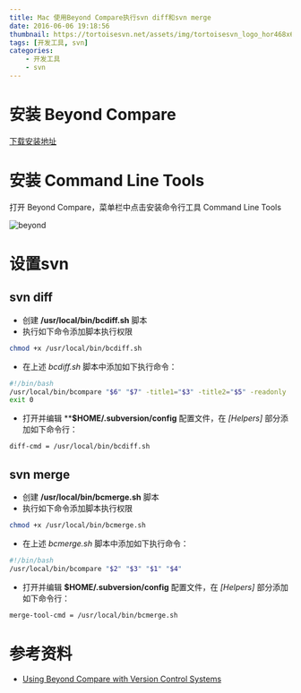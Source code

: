 ```yaml
---
title: Mac 使用Beyond Compare执行svn diff和svn merge
date: 2016-06-06 19:18:56
thumbnail: https://tortoisesvn.net/assets/img/tortoisesvn_logo_hor468x64.497712e4.png
tags: [开发工具, svn]
categories:
    - 开发工具
    - svn
---
```


# 安装 Beyond Compare

[下载安装地址](http://www.scootersoftware.com/download.php)

# 安装 Command Line Tools

打开 Beyond Compare，菜单栏中点击安装命令行工具 Command Line Tools

<!-- more -->

![beyond](http://7xt6po.com1.z0.glb.clouddn.com/beyond.jpg)

# 设置svn

## svn diff
* 创建 **/usr/local/bin/bcdiff.sh** 脚本
* 执行如下命令添加脚本执行权限
```sh
chmod +x /usr/local/bin/bcdiff.sh
```
* 在上述 *bcdiff.sh* 脚本中添加如下执行命令：
```sh
#!/bin/bash
/usr/local/bin/bcompare "$6" "$7" -title1="$3" -title2="$5" -readonly
exit 0
```

* 打开并编辑 ****$HOME/.subversion/config** 配置文件，在 *[Helpers]* 部分添加如下命令行：
```sh
diff-cmd = /usr/local/bin/bcdiff.sh
```

## svn merge
* 创建 **/usr/local/bin/bcmerge.sh** 脚本
* 执行如下命令添加脚本执行权限
```sh
chmod +x /usr/local/bin/bcmerge.sh
```
* 在上述 *bcmerge.sh* 脚本中添加如下执行命令：
```sh
#!/bin/bash
/usr/local/bin/bcompare "$2" "$3" "$1" "$4"
```

* 打开并编辑 **$HOME/.subversion/config** 配置文件，在 *[Helpers]* 部分添加如下命令行：
```sh
merge-tool-cmd = /usr/local/bin/bcmerge.sh
```

# 参考资料
* [Using Beyond Compare with Version Control Systems](http://www.scootersoftware.com/support.php?zz=kb_vcs#svn)

